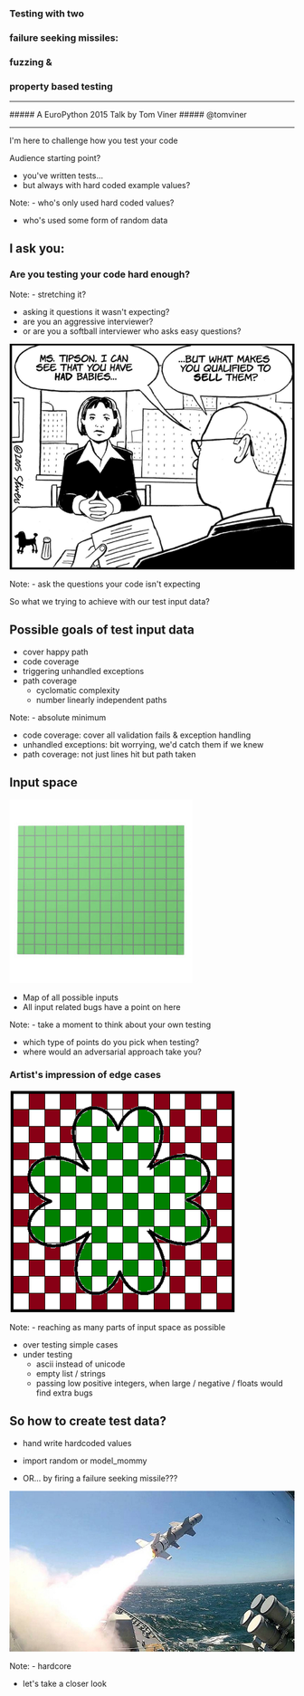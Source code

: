 ### Testing with two
### failure seeking missiles:
### fuzzing &
### property based testing
<hr>
##### A EuroPython 2015 Talk by Tom Viner
##### @tomviner

---

I'm here to challenge how you test your code


Audience starting point?
- you've written tests...
- but always with hard coded example values?

Note: - who's only used hard coded values?
- who's used some form of random data


## I ask you:

### Are you testing your code hard enough?

Note: - stretching it?
- asking it questions it wasn't expecting?
- are you an aggressive interviewer?
- or are you a softball interviewer who asks easy questions?


![interview](images/interview.png)

Note: - ask the questions your code isn't expecting


So what we trying to achieve with our test input data?


## Possible goals of test input data

- cover happy path
- code coverage
- triggering unhandled exceptions
- path coverage
    - cyclomatic complexity
    - number linearly independent paths

Note: - absolute minimum
- code coverage: cover all validation fails & exception handling
- unhandled exceptions: bit worrying, we'd catch them if we knew
- path coverage: not just lines hit but path taken


## Input space

![graph](images/graph.jpg)
- Map of all possible inputs
- All input related bugs have a point on here

Note: - take a moment to think about your own testing
- which type of points do you pick when testing?
- where would an adversarial approach take you?


### Artist's impression of edge cases
![shamrock](images/shamrock.png)

Note: - reaching as many parts of input space as possible
- over testing simple cases
- under testing
    - ascii instead of unicode
    - empty list / strings
    - passing low positive integers, when large / negative / floats would find extra bugs


## So how to create test data?

- hand write hardcoded values
<!-- -- class="fragment" -->
- import random or model_mommy
<!-- -- class="fragment" -->
- OR... by firing a failure seeking missile???
<!-- -- class="fragment" -->
![missile](images/missile.jpg)
<!-- -- class="fragment" -->

Note: - hardcore
- let's take a closer look